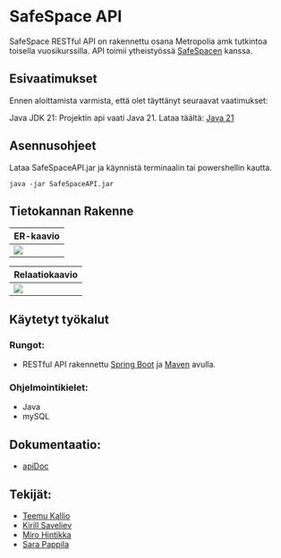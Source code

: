 # SafeSpace API

SafeSpace RESTful API on rakennettu osana Metropolia amk tutkintoa toisella vuosikurssilla. API toimii ytheistyössä [SafeSpacen](https://github.com/hinmiro/SafeSpace) kanssa. 

## Esivaatimukset
Ennen aloittamista varmista, että olet täyttänyt seuraavat vaatimukset:

Java JDK 21: Projektin api vaati Java 21. Lataa täältä: [Java 21](https://www.oracle.com/java/technologies/javase/jdk21-archive-downloads.html)

## Asennusohjeet

Lataa SafeSpaceAPI.jar ja käynnistä terminaalin tai powershellin kautta.

```
java -jar SafeSpaceAPI.jar
```


## Tietokannan Rakenne 

| ER-kaavio |
| --- |
|<img src="https://github.com/user-attachments/assets/a9bb0859-c9b9-4d7e-8b86-8b83695180e1">|

| Relaatiokaavio |
| --- |
|<img src="https://github.com/user-attachments/assets/0d8bf1e7-0006-4fdb-bdc2-36f7d100d51e">|



## Käytetyt työkalut

### Rungot:

- RESTful API rakennettu [Spring Boot](https://spring.io/projects/spring-boot) ja [Maven](https://maven.apache.org/) avulla.

### Ohjelmointikielet:
- Java
- mySQL

## Dokumentaatio: 
- [apiDoc](https://documenter.getpostman.com/view/34136497/2sAXxJhEWW)

## Tekijät:
- [Teemu Kallio](https://github.com/teemueka)
- [Kirill Saveliev](https://github.com/JoelPalu)
- [Miro Hintikka](https://github.com/hinmiro)
- [Sara Pappila](https://github.com/sarapap)



